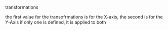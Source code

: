 transformations

the first value for the transofrmations is for the X-axis, the second is for the Y-Axis if only one is defined, it is applied to both

